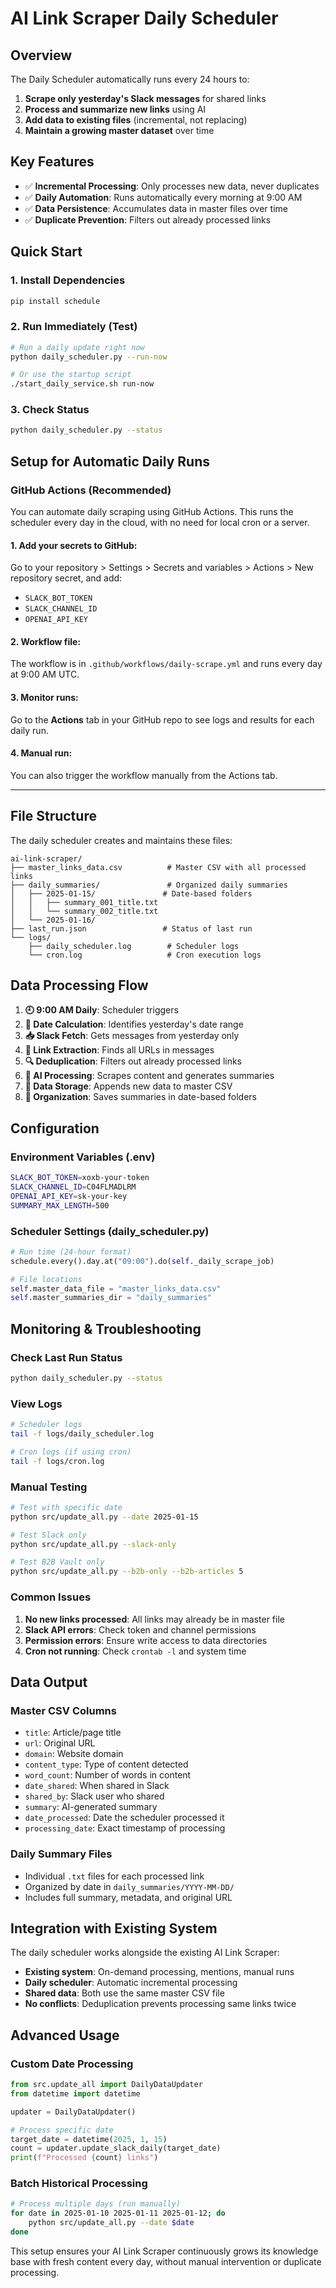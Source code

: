 # AI Link Scraper Daily Scheduler

## Overview

The Daily Scheduler automatically runs every 24 hours to:
1. **Scrape only yesterday's Slack messages** for shared links
2. **Process and summarize new links** using AI
3. **Add data to existing files** (incremental, not replacing)
4. **Maintain a growing master dataset** over time

## Key Features

- ✅ **Incremental Processing**: Only processes new data, never duplicates
- ✅ **Daily Automation**: Runs automatically every morning at 9:00 AM
- ✅ **Data Persistence**: Accumulates data in master files over time
- ✅ **Duplicate Prevention**: Filters out already processed links

## Quick Start

### 1. Install Dependencies
```bash
pip install schedule
```

### 2. Run Immediately (Test)
```bash
# Run a daily update right now
python daily_scheduler.py --run-now

# Or use the startup script
./start_daily_service.sh run-now
```

### 3. Check Status
```bash
python daily_scheduler.py --status
```


## Setup for Automatic Daily Runs

### GitHub Actions (Recommended)

You can automate daily scraping using GitHub Actions. This runs the scheduler every day in the cloud, with no need for local cron or a server.

#### 1. Add your secrets to GitHub:
Go to your repository > Settings > Secrets and variables > Actions > New repository secret, and add:

- `SLACK_BOT_TOKEN`
- `SLACK_CHANNEL_ID`
- `OPENAI_API_KEY`

#### 2. Workflow file:
The workflow is in `.github/workflows/daily-scrape.yml` and runs every day at 9:00 AM UTC.

#### 3. Monitor runs:
Go to the **Actions** tab in your GitHub repo to see logs and results for each daily run.

#### 4. Manual run:
You can also trigger the workflow manually from the Actions tab.

---

## File Structure

The daily scheduler creates and maintains these files:

```
ai-link-scraper/
├── master_links_data.csv          # Master CSV with all processed links
├── daily_summaries/               # Organized daily summaries
│   ├── 2025-01-15/               # Date-based folders
│   │   ├── summary_001_title.txt
│   │   └── summary_002_title.txt
│   └── 2025-01-16/
├── last_run.json                 # Status of last run
└── logs/
    ├── daily_scheduler.log        # Scheduler logs
    └── cron.log                   # Cron execution logs
```

## Data Processing Flow

1. **🕘 9:00 AM Daily**: Scheduler triggers
2. **📅 Date Calculation**: Identifies yesterday's date range
3. **📥 Slack Fetch**: Gets messages from yesterday only
4. **🔗 Link Extraction**: Finds all URLs in messages
5. **🔍 Deduplication**: Filters out already processed links
6. **🤖 AI Processing**: Scrapes content and generates summaries
7. **💾 Data Storage**: Appends new data to master CSV
8. **📁 Organization**: Saves summaries in date-based folders

## Configuration

### Environment Variables (.env)
```bash
SLACK_BOT_TOKEN=xoxb-your-token
SLACK_CHANNEL_ID=C04FLMADLRM
OPENAI_API_KEY=sk-your-key
SUMMARY_MAX_LENGTH=500
```

### Scheduler Settings (daily_scheduler.py)
```python
# Run time (24-hour format)
schedule.every().day.at("09:00").do(self._daily_scrape_job)

# File locations
self.master_data_file = "master_links_data.csv"
self.master_summaries_dir = "daily_summaries"
```

## Monitoring & Troubleshooting

### Check Last Run Status
```bash
python daily_scheduler.py --status
```

### View Logs
```bash
# Scheduler logs
tail -f logs/daily_scheduler.log

# Cron logs (if using cron)
tail -f logs/cron.log
```

### Manual Testing
```bash
# Test with specific date
python src/update_all.py --date 2025-01-15

# Test Slack only
python src/update_all.py --slack-only

# Test B2B Vault only
python src/update_all.py --b2b-only --b2b-articles 5
```

### Common Issues

1. **No new links processed**: All links may already be in master file
2. **Slack API errors**: Check token and channel permissions
3. **Permission errors**: Ensure write access to data directories
4. **Cron not running**: Check `crontab -l` and system time

## Data Output

### Master CSV Columns
- `title`: Article/page title
- `url`: Original URL
- `domain`: Website domain
- `content_type`: Type of content detected
- `word_count`: Number of words in content
- `date_shared`: When shared in Slack
- `shared_by`: Slack user who shared
- `summary`: AI-generated summary
- `date_processed`: Date the scheduler processed it
- `processing_date`: Exact timestamp of processing

### Daily Summary Files
- Individual `.txt` files for each processed link
- Organized by date in `daily_summaries/YYYY-MM-DD/`
- Includes full summary, metadata, and original URL

## Integration with Existing System

The daily scheduler works alongside the existing AI Link Scraper:
- **Existing system**: On-demand processing, mentions, manual runs
- **Daily scheduler**: Automatic incremental processing
- **Shared data**: Both use the same master CSV file
- **No conflicts**: Deduplication prevents processing same links twice

## Advanced Usage

### Custom Date Processing
```python
from src.update_all import DailyDataUpdater
from datetime import datetime

updater = DailyDataUpdater()

# Process specific date
target_date = datetime(2025, 1, 15)
count = updater.update_slack_daily(target_date)
print(f"Processed {count} links")
```

### Batch Historical Processing
```bash
# Process multiple days (run manually)
for date in 2025-01-10 2025-01-11 2025-01-12; do
    python src/update_all.py --date $date
done
```

This setup ensures your AI Link Scraper continuously grows its knowledge base with fresh content every day, without manual intervention or duplicate processing.
